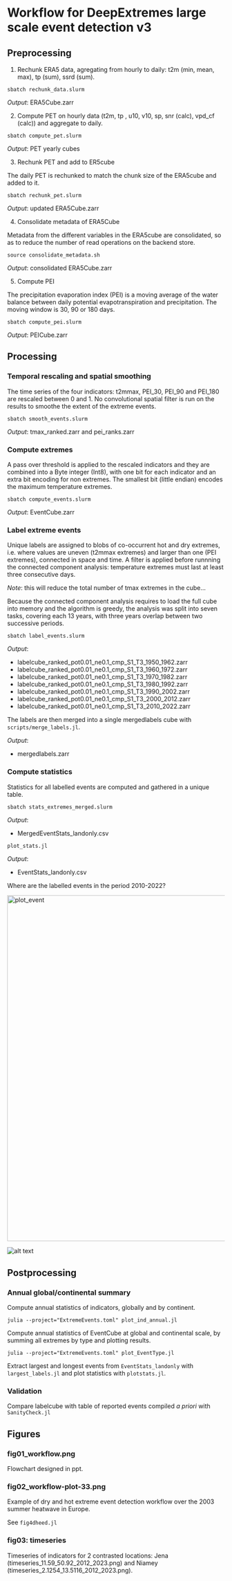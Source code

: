 # Workflow for DeepExtremes large scale event detection v3

## Preprocessing

1. Rechunk ERA5 data, agregating from hourly to daily: t2m (min, mean, max), tp (sum), ssrd (sum).

```
sbatch rechunk_data.slurm
```

*Output*: ERA5Cube.zarr

2. Compute PET on hourly data (t2m, tp , u10, v10, sp, snr (calc), vpd_cf (calc)) and aggregate to daily.

```
sbatch compute_pet.slurm
```

*Output*: PET yearly cubes

3. Rechunk PET and add to ER5cube

The daily PET is rechunked to match the chunk size of the ERA5cube and added to it.
```
sbatch rechunk_pet.slurm
```

*Output*: updated ERA5Cube.zarr

4. Consolidate metadata of ERA5Cube

Metadata from the different variables in the ERA5cube are consolidated, so as to reduce the number of read operations on the backend store.
```
source consolidate_metadata.sh
```

*Output*: consolidated ERA5Cube.zarr

5. Compute PEI

The precipitation evaporation index (PEI) is a moving average of the water balance between daily potential evapotranspiration and precipitation. The moving window is 30, 90 or 180 days.

```
sbatch compute_pei.slurm
```

*Output*: PEICube.zarr


## Processing
### Temporal rescaling and spatial smoothing

The time series of the four indicators: t2mmax, PEI_30, PEI_90 and PEI_180 are rescaled between 0 and 1. No convolutional spatial filter is run on the results to smoothe the extent of the extreme events.

```
sbatch smooth_events.slurm
```

*Output*: tmax_ranked.zarr and pei_ranks.zarr

### Compute extremes
A pass over threshold is applied to the rescaled indicators and they are combined into a Byte integer (Int8), with one bit for each indicator and an extra bit encoding for non extremes. The smallest bit (little endian) encodes the maximum temperature extremes.

```
sbatch compute_events.slurm
```

*Output*: EventCube.zarr

### Label extreme events
Unique labels are assigned to blobs of co-occurrent hot and dry extremes, i.e. where values are uneven (t2mmax extremes) and larger than one (PEI extremes), connected in space and time. A filter is applied before runnning the connected component analysis: temperature extremes must last at least three consecutive days.

*Note*: this will reduce the total number of tmax extremes in the cube...

Because the connected component analysis requires to load the full cube into memory and the algorithm is greedy, the analysis was split into seven tasks, covering each 13 years, with three years overlap between two successive periods.

```
sbatch label_events.slurm
```

*Output*: 
- labelcube_ranked_pot0.01_ne0.1_cmp_S1_T3_1950_1962.zarr
- labelcube_ranked_pot0.01_ne0.1_cmp_S1_T3_1960_1972.zarr
- labelcube_ranked_pot0.01_ne0.1_cmp_S1_T3_1970_1982.zarr
- labelcube_ranked_pot0.01_ne0.1_cmp_S1_T3_1980_1992.zarr
- labelcube_ranked_pot0.01_ne0.1_cmp_S1_T3_1990_2002.zarr
- labelcube_ranked_pot0.01_ne0.1_cmp_S1_T3_2000_2012.zarr
- labelcube_ranked_pot0.01_ne0.1_cmp_S1_T3_2010_2022.zarr

The labels are then merged into a single mergedlabels cube with `scripts/merge_labels.jl`.

*Output*: 
- mergedlabels.zarr

### Compute statistics
Statistics for all labelled events are computed and gathered in a unique table.

```
sbatch stats_extremes_merged.slurm
```

*Output*: 
- MergedEventStats_landonly.csv

```julia
plot_stats.jl
```
*Output*:
- EventStats_landonly.csv

Where are the labelled events in the period 2010-2022?

<img src="../v3/fig/nolabel_ranked_pot0.01_ne0.1_cmp_S1_T3_2010_2022.png" alt="plot_event" width="800"/>

![alt text](../v3/fig/nolabel_ranked_pot0.01_ne0.1_cmp_S1_T3_2010_2022.png)

## Postprocessing

### Annual global/continental summary

Compute annual statistics of indicators, globally and by continent.

```
julia --project="ExtremeEvents.toml" plot_ind_annual.jl
```

Compute annual statistics of EventCube at global and continental scale, by summing all extremes by type and plotting results.

```
julia --project="ExtremeEvents.toml" plot_EventType.jl
```

Extract largest and longest events from `EventStats_landonly` with `largest_labels.jl` and plot statistics with `plotstats.jl`.

### Validation

Compare labelcube with table of reported events compiled *a priori* with `SanityCheck.jl`

## Figures

### fig01_workflow.png

Flowchart designed in ppt. 

### fig02_workflow-plot-33.png

Example of dry and hot extreme event detection workflow over the 2003 summer heatwave in Europe.

See `fig4dheed.jl`

### fig03: timeseries

Timeseries of indicators for 2 contrasted locations: Jena (timeseries_11.59_50.92_2012_2023.png) and Niamey (timeseries_2.1254_13.5116_2012_2023.png).




